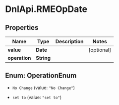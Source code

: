 # DnlApi.RMEOpDate

## Properties
Name | Type | Description | Notes
------------ | ------------- | ------------- | -------------
**value** | **Date** |  | [optional] 
**operation** | **String** |  | 


<a name="OperationEnum"></a>
## Enum: OperationEnum


* `No Change` (value: `"No Change"`)

* `set to` (value: `"set to"`)




